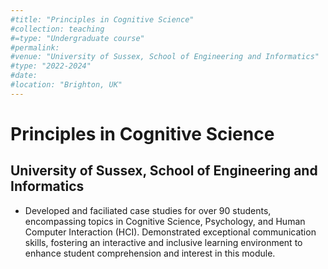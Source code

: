 ```yaml
---
#title: "Principles in Cognitive Science"
#collection: teaching
#=type: "Undergraduate course"
#permalink:
#venue: "University of Sussex, School of Engineering and Informatics"
#type: "2022-2024"
#date: 
#location: "Brighton, UK"
---
```

# Principles in Cognitive Science
## University of Sussex, School of Engineering and Informatics 

- Developed and faciliated case studies for over 90 students, encompassing topics in  Cognitive Science, Psychology, and Human Computer Interaction (HCI). Demonstrated exceptional communication skills, fostering an interactive and inclusive learning environment to enhance student comprehension and interest in this module.
